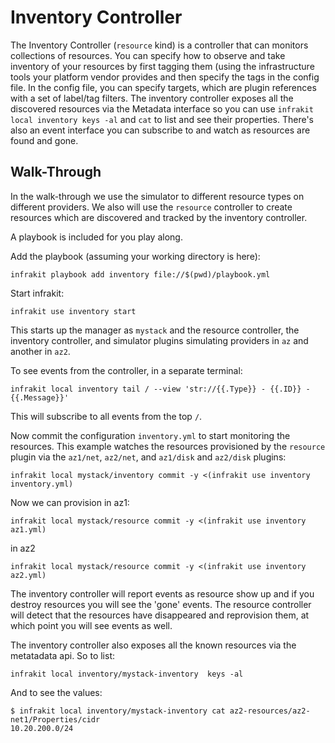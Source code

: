 Inventory Controller
===================

The Inventory Controller (`resource` kind) is a controller that can monitors collections of resources.
You can specify how to observe and take inventory of your resources by first tagging them (using the
infrastructure tools your platform vendor provides and then specify the tags in the config file.
In the config file, you can specify targets, which are plugin references with a set of label/tag filters.
The inventory controller exposes all the discovered resources via the Metadata interface so you can
use `infrakit local inventory keys -al` and `cat` to list and see their properties.  There's also an
event interface you can subscribe to and watch as resources are found and gone.

## Walk-Through

In the walk-through we use the simulator to different resource types on different providers.  We also
will use the `resource` controller to create resources which are discovered and tracked by the inventory
controller.

A playbook is included for you play along.

Add the playbook (assuming your working directory is here):

```
infrakit playbook add inventory file://$(pwd)/playbook.yml
```

Start infrakit:

```
infrakit use inventory start
```
This starts up the manager as `mystack` and the resource controller, the inventory controller, and
simulator plugins simulating providers in `az` and another in `az2`.

To see events from the controller, in a separate terminal:

```
infrakit local inventory tail / --view 'str://{{.Type}} - {{.ID}} - {{.Message}}'
```

This will subscribe to all events from the top `/`.

Now commit the configuration `inventory.yml` to start monitoring the resources.  This example
watches the resources provisioned by the `resource` plugin via  the `az1/net`, `az2/net`, and `az1/disk`
and `az2/disk` plugins:

```
infrakit local mystack/inventory commit -y <(infrakit use inventory inventory.yml)
```

Now we can provision in az1:
```
infrakit local mystack/resource commit -y <(infrakit use inventory az1.yml)
```

in az2
```
infrakit local mystack/resource commit -y <(infrakit use inventory az2.yml)
```

The inventory controller will report events as resource show up and if you destroy resources
you will see the 'gone' events.  The resource controller will detect that the resources
have disappeared and reprovision them, at which point you will see events as well.

The inventory controller also exposes all the known resources via the metatadata api. So to list:

```
infrakit local inventory/mystack-inventory  keys -al
```

And to see the values:

```
$ infrakit local inventory/mystack-inventory cat az2-resources/az2-net1/Properties/cidr
10.20.200.0/24
```
